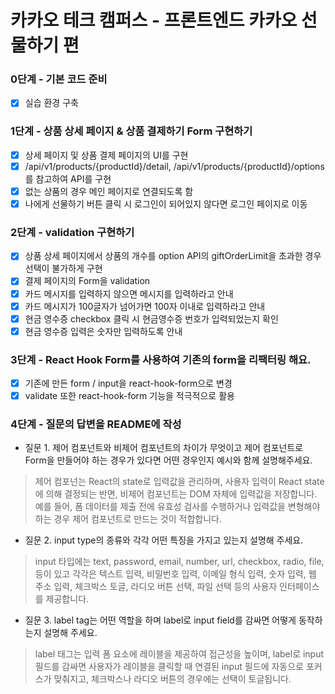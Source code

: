 # 카카오 테크 캠퍼스 - 프론트엔드 카카오 선물하기 편

### 0단계 - 기본 코드 준비

- [x] 실습 환경 구축

### 1단계 - 상품 상세 페이지 & 상품 결제하기 Form 구현하기

- [x] 상세 페이지 및 상품 결제 페이지의 UI를 구현
- [x] /api/v1/products/{productId}/detail, /api/v1/products/{productId}/options를 참고하여 API를 구현
- [x] 없는 상품의 경우 메인 페이지로 연결되도록 함
- [x] 나에게 선물하기 버튼 클릭 시 로그인이 되어있지 않다면 로그인 페이지로 이동

### 2단계 - validation 구현하기

- [X] 상품 상세 페이지에서 상품의 개수를 option API의 giftOrderLimit을 초과한 경우 선택이 불가하게 구현
- [X] 결제 페이지의 Form을 validation
- [X] 카드 메시지를 입력하지 않으면 메시지를 입력하라고 안내
- [X] 카드 메시지가 100글자가 넘어가면 100자 이내로 입력하라고 안내
- [X] 현금 영수증 checkbox 클릭 시 현금영수증 번호가 입력되었는지 확인
- [X] 현금 영수증 입력은 숫자만 입력하도록 안내

### 3단계 - React Hook Form를 사용하여 기존의 form을 리팩터링 해요.

- [X] 기존에 만든 form / input을 react-hook-form으로 변경
- [X] validate 또한 react-hook-form 기능을 적극적으로 활용

### 4단계 - 질문의 답변을 README에 작성
- 질문 1. 제어 컴포넌트와 비제어 컴포넌트의 차이가 무엇이고 제어 컴포넌트로 Form을 만들어야 하는 경우가 있다면 어떤 경우인지 예시와 함께 설명해주세요.
> 제어 컴포넌는 React의 state로 입력값을 관리하며, 사용자 입력이 React state에 의해 결정되는 반면, 비제어 컴포넌트는 DOM 자체에 입력값을 저장합니다. 예를 들어, 폼 데이터를 제출 전에 유효성 검사를 수행하거나 입력값을 변형해야 하는 경우 제어 컴포넌트로 만드는 것이 적합합니다.
- 질문 2. input type의 종류와 각각 어떤 특징을 가지고 있는지 설명해 주세요.
>  input 타입에는 text, password, email, number, url, checkbox, radio, file, 등이 있고 각각은 텍스트 입력, 비밀번호 입력, 이메일 형식 입력, 숫자 입력, 웹 주소 입력, 체크박스 토글, 라디오 버튼 선택, 파일 선택 등의 사용자 인터페이스를 제공합니다.
- 질문 3. label tag는 어떤 역할을 하며 label로 input field를 감싸면 어떻게 동작하는지 설명해 주세요.
> label 태그는 입력 폼 요소에 레이블을 제공하여 접근성을 높이며, label로 input 필드를 감싸면 사용자가 레이블을 클릭할 때 연결된 input 필드에 자동으로 포커스가 맞춰지고, 체크박스나 라디오 버튼의 경우에는 선택이 토글됩니다.